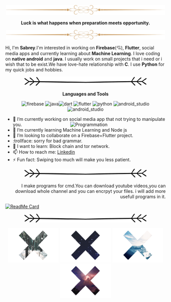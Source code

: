 <p align="center" >
  <img src="https://github.com/sabreys/sabreys/blob/main/kindpng_1499923.png?raw=true" width="500" height="30"/>
 </p>
 <p align="center" >
  <b>  Luck is what happens when preparation meets opportunity.</b> 
  </p>
 <p align="center" > 
  <img src="https://github.com/sabreys/sabreys/blob/main/kindpng_1499923.png?raw=true" width="500" height="30" />
</p>




Hi, I'm <b>Sabrey</b>.I'm interested in working on  <b>Firebase</b>(💘), <b>Flutter</b>, social media apps and currently learning about <b>Machine Learning</b>. I love coding on <b>native android</b> and <b>java</b>. I usually work on small projects  that i need or i wish that to be exist.We have love-hate relationship with<b> C</b>. I use <b>Python</b> for my quick jobs and hobbies.

<p align="center" >
   <img src="https://github.com/sabreys/sabreys/blob/main/Untitled-2.png?raw=true"/>
</p>



<p align="center" >
    <b>Languages and Tools</b>
   </p>
   <p align="center">
 <img src="https://www.vectorlogo.zone/logos/firebase/firebase-icon.svg" alt="firebase" width="40" height="40"/> <img src="https://www.vectorlogo.zone/logos/java/java-icon.svg" alt="java" width="40" height="40"/><img src="https://www.vectorlogo.zone/logos/dartlang/dartlang-icon.svg" alt="dart" width="40" height="40"/> <img src="https://www.vectorlogo.zone/logos/flutterio/flutterio-icon.svg" alt="flutter" width="40" height="40"/>   <img src="https://upload.wikimedia.org/wikipedia/commons/thumb/c/c3/Python-logo-notext.svg/1200px-Python-logo-notext.svg.png" alt="python" width="40" height="40"/> 
 <img  src="https://1.bp.blogspot.com/-LgTa-xDiknI/X4EflN56boI/AAAAAAAAPuk/24YyKnqiGkwRS9-_9suPKkfsAwO4wHYEgCLcBGAsYHQ/s0/image9.png" alt="android_studio" width="50" height="40"/> 
   <img  src="https://upload.wikimedia.org/wikipedia/commons/thumb/1/1d/PyCharm_Icon.svg/512px-PyCharm_Icon.svg.png" alt="android_studio" width="40" height="40"/> 

</p>






- 🔭 I’m currently working on social media app that not trying to manipulate you.<img img align="right" src="https://media1.tenor.com/images/1d1c57ceec3e94475c7ba1d3c13393d1/tenor.gif?itemid=10669013" alt="Programmation" width="300"/>
- 🌱 I’m currently learning Machine Learning and Node js
- 👯 I’m looking to collaborate on a Firebase+Flutter project.
- :trollface: sorry for bad grammar.
- 🔨 I want to learn: Block chain and tor network.
- 📫 How to reach me: [Linkedin](https://www.linkedin.com/in/sabri-başoğlu-9781a51a8/)
- ⚡ Fun fact: Swiping too much will make you less patient.



<p align="center">
   <img src="https://github.com/sabreys/sabreys/blob/main/Untitled-2.png?raw=true"/>
</p>



<p align="right">
   I make programs for cmd.You can download youtube videos,you can download whole channel and you can  encrpyt your files. 
   i will add more usefull  programs in it.
</p>

 [![ReadMe Card](https://github-readme-stats.vercel.app/api/pin/?username=sabreys&repo=sabreys_cmd)](https://github.com/sabreys/sabreys_cmd)


<p align="center">
   <img src="https://github.com/sabreys/sabreys/blob/main/Untitled-2.png?raw=true"/>
</p>






<p align="center">
  <img src="https://github.com/sabreys/sabreys/blob/main/kar.gif?raw=true"/>
  <img src="https://github.com/sabreys/sabreys/blob/main/uzay.gif?raw=true"/>
  <img src="https://github.com/sabreys/sabreys/blob/main/deniz.gif?raw=true"/>
  <img src="https://github.com/sabreys/sabreys/blob/main/f%C4%B1rt%C4%B1na.gif?raw=true"/>
</p>




<!--
**sabreys/sabreys** is a ✨ _special_ ✨ repository because its `README.md` (this file) appears on your GitHub profile.

-->
